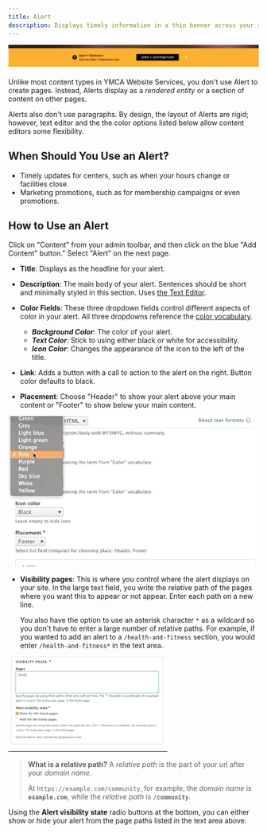 ```yaml
---
title: Alert
description: Displays timely information in a thin banner across your site, just below the header or above the footer.
---
```


![An alert](alert--example.png)

Unlike most content types in YMCA Website Services, you don't use Alert to create pages. Instead, Alerts display as a *rendered entity* or a section of content on other pages.

Alerts also don't use paragraphs. By design, the layout of Alerts are rigid; however, text editor and the the color options listed below allow content editors some flexibility.

## When Should You Use an Alert?

* Timely updates for centers, such as when your hours change or facilities close.
* Marketing promotions, such as for membership campaigns or even promotions.

## How to Use an Alert

Click on "Content" from your admin toolbar, and then click on the blue "Add Content" button." Select "Alert" on the next page.

* **Title**: Displays as the headline for your alert.

* **Description**: The main body of your alert. Sentences should be short and minimally styled in this section. Uses [the Text Editor](../../text-editor).

* **Color Fields**: These three dropdown fields control different aspects of color in your alert. All three dropdowns reference the [color vocabulary](../../taxonomy/#color).

  * ***Background Color***: The color of your alert.
  * ***Text Color***: Stick to using either black or white for accessibility.
  * ***Icon Color***: Changes the appearance of the icon to the left of the title.

* **Link**: Adds a button with a call to action to the alert on the right. Button color defaults to black.

* **Placement**: Choose "Header" to show your alert above your main content or "Footer" to show below your main content.

![The alert admin fields](alert--fields.gif)

* **Visibility pages**: This is where you control where the alert displays on your site. In the large text field, you write the relative path of the pages where you want this to appear or not appear. Enter each path on a new line.

  You also have the option to use an asterisk character `*` as a wildcard so you don't have to enter a large number of relative paths. For example, if you wanted to add an alert to a `/health-and-fitness` section, you would enter `/health-and-fitness*` in the text area.

![The alert visibility dialog](alert--visibility.gif)

> **What is a relative path?**
> A *relative path* is the part of your url after your *domain name.*
>
> At `https://example.com/community`, for example, the *domain name* is **`example.com`**, while the *relative path* is **`/community`**.

Using the **Alert visibility state** radio buttons at the bottom, you can either show or hide your alert from the page paths listed in the text area above.
